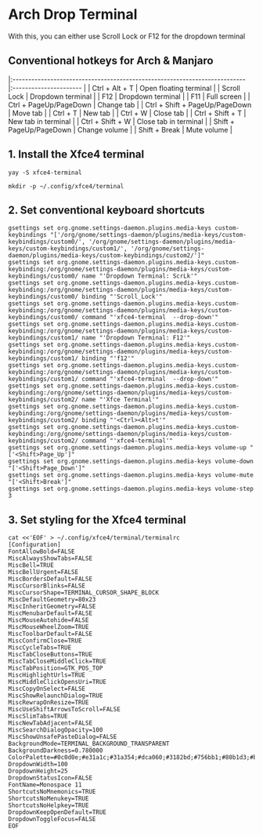 # Arch Drop Terminal

With this, you can either use <key>Scroll Lock</key> or <key>F12</key> for the dropdown terminal

## Conventional hotkeys for Arch & Manjaro

|:-------------------------------------------------------------------------- |:---------------------- |
| <key>Ctrl</key> + <key>Alt</key> + <key>T</key>                            | Open floating terminal |
| <key>Scroll Lock</key>                                                     | Dropdown terminal      |
| <key>F12</key>                                                             | Dropdown terminal      |
| <key>F11</key>                                                             | Full screen            |
| <key>Ctrl</key> + <key>PageUp</key>/<key>PageDown</key>                    | Change tab             |
| <key>Ctrl</key> + <key>Shift</key> + <key>PageUp</key>/<key>PageDown</key> | Move tab               |
| <key>Ctrl</key> + <key>T</key>                                             | New tab                |
| <key>Ctrl</key> + <key>W</key>                                             | Close tab              |
| <key>Ctrl</key> + <key>Shift</key> + <key>T</key>                          | New tab in terminal    |
| <key>Ctrl</key> + <key>Shift</key> + <key>W</key>                          | Close tab in terminal  |
| <key>Shift</key> + <key>PageUp</key>/<key>PageDown</key>                   | Change volume          |
| <key>Shift</key> + <key>Break</key>                                        | Mute volume            |

## 1. Install the Xfce4 terminal

```console
yay -S xfce4-terminal

mkdir -p ~/.config/xfce4/terminal
```

## 2. Set conventional keyboard shortcuts

```console
gsettings set org.gnome.settings-daemon.plugins.media-keys custom-keybindings "['/org/gnome/settings-daemon/plugins/media-keys/custom-keybindings/custom0/', '/org/gnome/settings-daemon/plugins/media-keys/custom-keybindings/custom1/', '/org/gnome/settings-daemon/plugins/media-keys/custom-keybindings/custom2/']"
gsettings set org.gnome.settings-daemon.plugins.media-keys.custom-keybinding:/org/gnome/settings-daemon/plugins/media-keys/custom-keybindings/custom0/ name "'Dropdown Terminal: ScrLk'"
gsettings set org.gnome.settings-daemon.plugins.media-keys.custom-keybinding:/org/gnome/settings-daemon/plugins/media-keys/custom-keybindings/custom0/ binding "'Scroll_Lock'"
gsettings set org.gnome.settings-daemon.plugins.media-keys.custom-keybinding:/org/gnome/settings-daemon/plugins/media-keys/custom-keybindings/custom0/ command "'xfce4-terminal  --drop-down'"
gsettings set org.gnome.settings-daemon.plugins.media-keys.custom-keybinding:/org/gnome/settings-daemon/plugins/media-keys/custom-keybindings/custom1/ name "'Dropdown Terminal: F12'"
gsettings set org.gnome.settings-daemon.plugins.media-keys.custom-keybinding:/org/gnome/settings-daemon/plugins/media-keys/custom-keybindings/custom1/ binding "'f12'"
gsettings set org.gnome.settings-daemon.plugins.media-keys.custom-keybinding:/org/gnome/settings-daemon/plugins/media-keys/custom-keybindings/custom1/ command "'xfce4-terminal  --drop-down'"
gsettings set org.gnome.settings-daemon.plugins.media-keys.custom-keybinding:/org/gnome/settings-daemon/plugins/media-keys/custom-keybindings/custom2/ name "'Xfce Terminal'"
gsettings set org.gnome.settings-daemon.plugins.media-keys.custom-keybinding:/org/gnome/settings-daemon/plugins/media-keys/custom-keybindings/custom2/ binding "'<Ctrl><Alt>t'"
gsettings set org.gnome.settings-daemon.plugins.media-keys.custom-keybinding:/org/gnome/settings-daemon/plugins/media-keys/custom-keybindings/custom2/ command "'xfce4-terminal'"
gsettings set org.gnome.settings-daemon.plugins.media-keys volume-up "['<Shift>Page_Up']"
gsettings set org.gnome.settings-daemon.plugins.media-keys volume-down "['<Shift>Page_Down']"
gsettings set org.gnome.settings-daemon.plugins.media-keys volume-mute "['<Shift>Break']"
gsettings set org.gnome.settings-daemon.plugins.media-keys volume-step 3
```

## 3. Set styling for the Xfce4 terminal

```console
cat <<'EOF' > ~/.config/xfce4/terminal/terminalrc
[Configuration]
FontAllowBold=FALSE
MiscAlwaysShowTabs=FALSE
MiscBell=TRUE
MiscBellUrgent=FALSE
MiscBordersDefault=FALSE
MiscCursorBlinks=FALSE
MiscCursorShape=TERMINAL_CURSOR_SHAPE_BLOCK
MiscDefaultGeometry=80x23
MiscInheritGeometry=FALSE
MiscMenubarDefault=FALSE
MiscMouseAutohide=FALSE
MiscMouseWheelZoom=TRUE
MiscToolbarDefault=FALSE
MiscConfirmClose=TRUE
MiscCycleTabs=TRUE
MiscTabCloseButtons=TRUE
MiscTabCloseMiddleClick=TRUE
MiscTabPosition=GTK_POS_TOP
MiscHighlightUrls=TRUE
MiscMiddleClickOpensUri=TRUE
MiscCopyOnSelect=FALSE
MiscShowRelaunchDialog=TRUE
MiscRewrapOnResize=TRUE
MiscUseShiftArrowsToScroll=FALSE
MiscSlimTabs=TRUE
MiscNewTabAdjacent=FALSE
MiscSearchDialogOpacity=100
MiscShowUnsafePasteDialog=FALSE
BackgroundMode=TERMINAL_BACKGROUND_TRANSPARENT
BackgroundDarkness=0.780000
ColorPalette=#0c0d0e;#e31a1c;#31a354;#dca060;#3182bd;#756bb1;#80b1d3;#b7b8b9;#737475;#e31a1c;#31a354;#dca060;#3182bd;#756bb1;#80b1d3;#fcfdfe
DropdownWidth=100
DropdownHeight=25
DropdownStatusIcon=FALSE
FontName=Monospace 11
ShortcutsNoMnemonics=TRUE
ShortcutsNoMenukey=TRUE
ShortcutsNoHelpkey=TRUE
DropdownKeepOpenDefault=TRUE
DropdownToggleFocus=FALSE
EOF
```
